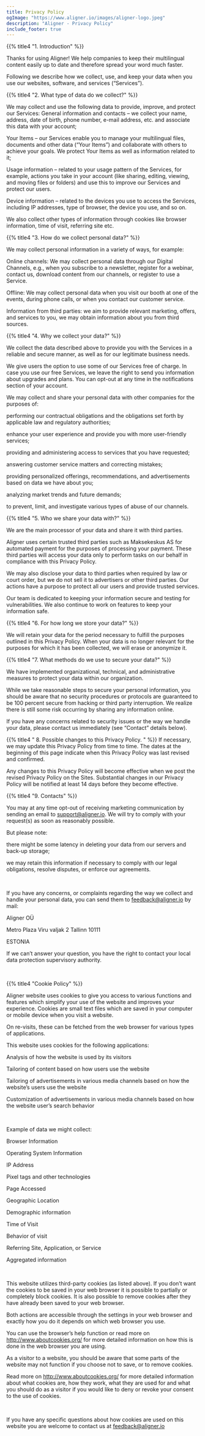 ```yaml
---
title: Privacy Policy
ogImage: "https://www.aligner.io/images/aligner-logo.jpeg"
description: "Aligner - Privacy Policy"
include_footer: true
---
```


{{% title4 "1. Introduction" %}} 


Thanks for using Aligner! We help companies to keep their multilingual content easily up to date and therefore spread your word much faster.

Following we describe how we collect, use, and keep your data when you use our websites, software, and services (“Services”).

{{% title4 "2. What type of data do we collect?" %}}

We may collect and use the following data to provide, improve, and protect our Services:
General information and contacts – we collect your name, address, date of birth, phone number, e-mail address, etc. and associate this data with your account;

Your Items – our Services enable you to manage your multilingual files, documents and other data (“Your Items”) and collaborate with others to achieve your goals. We protect Your Items as well as information related to it;

Usage information – related to your usage pattern of the Services, for example, actions you take in your account (like sharing, editing, viewing, and moving files or folders) and use this to improve our Services and protect our users.

Device information – related to the devices you use to access the Services, including IP addresses, type of browser, the device you use, and so on.

We also collect other types of information through cookies like browser information, time of visit, referring site etc. 



{{% title4 "3. How do we collect personal data?" %}}

We may collect personal information in a variety of ways, for example:

Online channels: We may collect personal data through our Digital Channels, e.g., when you subscribe to a newsletter, register for a webinar, contact us, download content from our channels, or register to use a Service.

Offline: We may collect personal data when you visit our booth at one of the events, during phone calls, or when you contact our customer service.

Information from third parties: we aim to provide relevant marketing, offers, and services to you, we may obtain information about you from third sources.

{{% title4 "4. Why we collect your data?" %}}

We collect the data described above to provide you with the Services in a reliable and secure manner, as well as for our legitimate business needs.

We give users the option to use some of our Services free of charge. In case you use our free Services, we leave the right to send you information about upgrades and plans. You can opt-out at any time in the notifications section of your account.

We may collect and share your personal data with other companies for the purposes of:

performing our contractual obligations and the obligations set forth by applicable law and regulatory authorities;

enhance your user experience and provide you with more user-friendly services;

providing and administering access to services that you have requested;

answering customer service matters and correcting mistakes;

providing personalized offerings, recommendations, and advertisements based on data we have about you;

analyzing market trends and future demands;

to prevent, limit, and investigate various types of abuse of our channels.

{{% title4 "5. Who we share your data with?" %}}

We are the main processor of your data and share it with third parties.

Aligner uses certain trusted third parties such as Maksekeskus AS for automated payment for the purposes of processing your payment. These third parties will access your data only to perform tasks on our behalf in compliance with this Privacy Policy.

We may also disclose your data to third parties when required by law or court order, but we do not sell it to advertisers or other third parties. Our actions have a purpose to protect all our users and provide trusted services.

Our team is dedicated to keeping your information secure and testing for vulnerabilities. We also continue to work on features to keep your information safe.

 {{% title4 "6. For how long we store your data?" %}}

We will retain your data for the period necessary to fulfill the purposes outlined in this Privacy Policy. When your data is no longer relevant for the purposes for which it has been collected, we will erase or anonymize it.


{{% title4 "7. What methods do we use to secure your data?" %}}

We have implemented organizational, technical, and administrative measures to protect your data within our organization.

While we take reasonable steps to secure your personal information, you should be aware that no security procedures or protocols are guaranteed to be 100 percent secure from hacking or third party interruption. We realize there is still some risk occurring by sharing any information online.



If you have any concerns related to security issues or the way we handle your data, please contact us immediately (see “Contact” details below).



{{% title4 " 8. Possible changes to this Privacy Policy. " %}}
If necessary, we may update this Privacy Policy from time to time. The dates at the beginning of this page indicate when this Privacy Policy was last revised and confirmed.

Any changes to this Privacy Policy will become effective when we post the revised Privacy Policy on the Sites. Substantial changes in our Privacy Policy will be notified at least 14 days before they become effective.


{{% title4 "9. Contacts" %}}

You may at any time opt-out of receiving marketing communication by sending an email to support@aligner.io.
We will try to comply with your request(s) as soon as reasonably possible.

But please note:

there might be some latency in deleting your data from our servers and back-up storage;

we may retain this information if necessary to comply with our legal obligations, resolve disputes, or enforce our agreements.

​

If you have any concerns, or complaints regarding the way we collect and handle your personal data, you can send them to feedback@aligner.io by mail:

Aligner OÜ

Metro Plaza
Viru valjak 2
Tallinn 10111

ESTONIA

If we can’t answer your question, you have the right to contact your local data protection supervisory authority.

<br>

{{% title4 "Cookie Policy" %}}

Aligner website uses cookies to give you access to various functions and features which simplify your use of the website and improves your experience. Cookies are small text files which are saved in your computer or mobile device when you visit a website.

On re-visits, these can be fetched from the web browser for various types of applications.



This website uses cookies for the following applications:

Analysis of how the website is used by its visitors

Tailoring of content based on how users use the website

Tailoring of advertisements in various media channels based on how the website’s users use the website

Customization of advertisements in various media channels based on how the website user’s search behavior

<br>

Example of data we might collect:

Browser Information

Operating System Information

IP Address

Pixel tags and other technologies

Page Accessed

Geographic Location

Demographic information

Time of Visit

Behavior of visit

Referring Site, Application, or Service

Aggregated information


<br>

This website utilizes third-party cookies (as listed above). If you don’t want the cookies to be saved in your web browser it is possible to partially or completely block cookies. It is also possible to remove cookies after they have already been saved to your web browser.

Both actions are accessible through the settings in your web browser and exactly how you do it depends on which web browser you use.

You can use the browser’s help function or read more on http://www.aboutcookies.org/ for more detailed information on how this is done in the web browser you are using.



As a visitor to a website, you should be aware that some parts of the website may not function if you choose not to save, or to remove cookies.

Read more on http://www.aboutcookies.org/ for more detailed information about what cookies are, how they work, what they are used for and what you should do as a visitor if you would like to deny or revoke your consent to the use of cookies.

​

If you have any specific questions about how cookies are used on this website you are welcome to contact us at feedback@aligner.io
